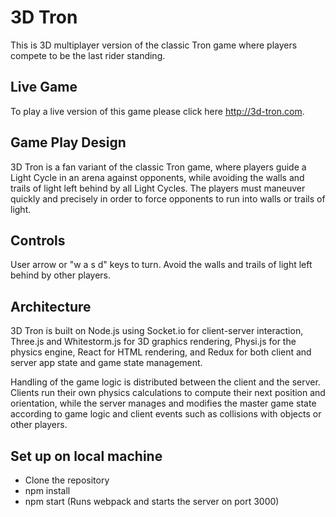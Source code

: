 # 3D Tron
This is 3D multiplayer version of the classic Tron game where players compete to be the last rider standing.

## Live Game
To play a live version of this game please click here http://3d-tron.com.

## Game Play Design
3D Tron is a fan variant of the classic Tron game, where players guide a Light Cycle in an arena against opponents, while avoiding the walls and trails of light left behind by all Light Cycles. The players must maneuver quickly and precisely in order to force opponents to run into walls or trails of light.

## Controls
User arrow or "w a s d" keys to turn.
Avoid the walls and trails of light left behind by other players.

## Architecture
3D Tron is built on Node.js using Socket.io for client-server interaction, Three.js and Whitestorm.js for 3D graphics rendering, Physi.js for the physics engine, React for HTML rendering, and Redux for both client and server app state and game state management.

Handling of the game logic is distributed between the client and the server. Clients run their own physics calculations to compute their next position and orientation, while the server manages and modifies the master game state according to game logic and client events such as collisions with objects or other players.

## Set up on local machine
- Clone the repository
- npm install
- npm start (Runs webpack and starts the server on port 3000)
